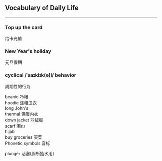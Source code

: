 ## Vocabulary of Daily Life

<hr>

### Top up the card
给卡充值

### New Year's holiday
元旦假期


### cyclical /ˈsaɪklɪk(ə)l/ behavior
周期性的行为

beanie 冷帽 <br>
hoodie 连帽卫衣 <br>
long John's <br>
thermal  保暖内衣  <br>
down jacket 羽绒服 <br>
scarf 围巾 <br>
hijab <br>
buy groceries 买菜 <br>
Phonetic symbols 音标 <br>

plunger 活塞(厕所抽水用) <br>
